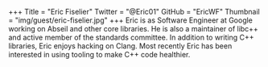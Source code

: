 +++
Title = "Eric Fiselier"
Twitter = "@Eric01"
GitHub = "EricWF"
Thumbnail = "img/guest/eric-fiselier.jpg"
+++
Eric is as Software Engineer at Google working on Abseil and other core libraries. He is also a maintainer of libc++ and active member of the standards committee. In addition to writing C++ libraries, Eric enjoys hacking on Clang. Most recently Eric has been interested in using tooling to make C++ code healthier.
